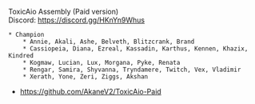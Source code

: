 
ToxicAio Assembly (Paid version)   
Discord: https://discord.gg/HKnYn9Whus

    * Champion
        * Annie, Akali, Ashe, Belveth, Blitzcrank, Brand
        * Cassiopeia, Diana, Ezreal, Kassadin, Karthus, Kennen, Khazix, Kindred
        * Kogmaw, Lucian, Lux, Morgana, Pyke, Renata
        * Rengar, Samira, Shyvanna, Tryndamere, Twitch, Vex, Vladimir
        * Xerath, Yone, Zeri, Ziggs, Akshan

* https://github.com/AkaneV2/ToxicAio-Paid
